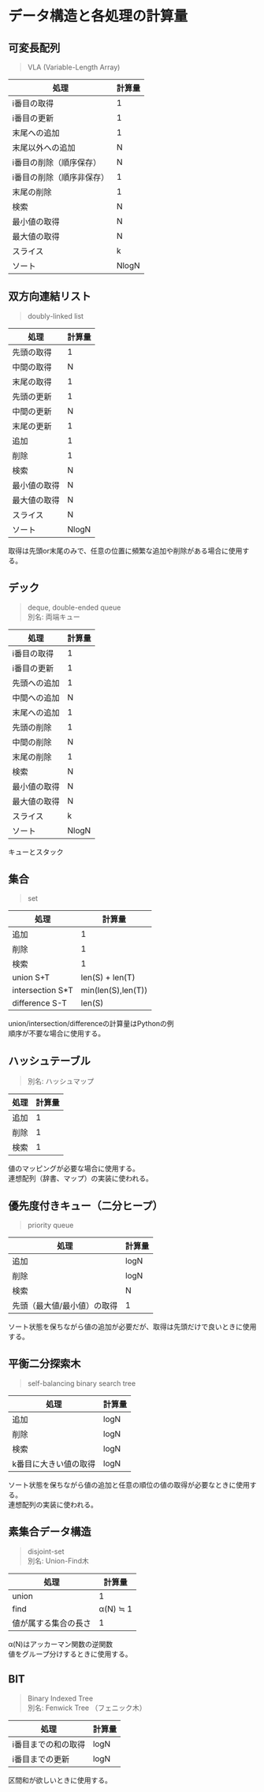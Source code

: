 # データ構造と各処理の計算量

## 可変長配列

> VLA (Variable-Length Array)

| 処理 | 計算量 |
| --- | --- |
| i番目の取得 | 1 |
| i番目の更新 | 1 |
| 末尾への追加 | 1 |
| 末尾以外への追加 | N |
| i番目の削除（順序保存） | N |
| i番目の削除（順序非保存） | 1 |
| 末尾の削除 | 1 |
| 検索 | N |
| 最小値の取得 | N |
| 最大値の取得 | N |
| スライス | k |
| ソート | NlogN |


## 双方向連結リスト

> doubly-linked list

| 処理 | 計算量 |
| --- | --- |
| 先頭の取得 | 1 |
| 中間の取得 | N |
| 末尾の取得 | 1 |
| 先頭の更新 | 1 |
| 中間の更新 | N |
| 末尾の更新 | 1 |
| 追加 | 1 |
| 削除 | 1 |
| 検索 | N |
| 最小値の取得 | N |
| 最大値の取得 | N |
| スライス | N |
| ソート | NlogN |

取得は先頭or末尾のみで、任意の位置に頻繁な追加や削除がある場合に使用する。


## デック

> deque, double-ended queue  
> 別名: 両端キュー

| 処理 | 計算量 |
| --- | --- |
| i番目の取得 | 1 |
| i番目の更新 | 1 |
| 先頭への追加 | 1 |
| 中間への追加 | N |
| 末尾への追加 | 1 |
| 先頭の削除 | 1 |
| 中間の削除 | N |
| 末尾の削除 | 1 |
| 検索 | N |
| 最小値の取得 | N |
| 最大値の取得 | N |
| スライス | k |
| ソート | NlogN |

キューとスタック


## 集合

> set

| 処理 | 計算量 |
| --- | --- |
| 追加 | 1 |
| 削除 | 1 |
| 検索 | 1 |
| union S+T | len(S) + len(T) |
| intersection S*T | min(len(S),len(T)) |
| difference S-T | len(S) |

union/intersection/differenceの計算量はPythonの例  
順序が不要な場合に使用する。


## ハッシュテーブル

> 別名: ハッシュマップ

| 処理 | 計算量 |
| --- | --- |
| 追加 | 1 |
| 削除 | 1 |
| 検索 | 1 |

値のマッピングが必要な場合に使用する。  
連想配列（辞書、マップ）の実装に使われる。


## 優先度付きキュー（二分ヒープ）

> priority queue

| 処理 | 計算量 |
| --- | --- |
| 追加 | logN |
| 削除 | logN |
| 検索 | N |
| 先頭（最大値/最小値）の取得 | 1 |

ソート状態を保ちながら値の追加が必要だが、取得は先頭だけで良いときに使用する。


## 平衡二分探索木

> self-balancing binary search tree

| 処理 | 計算量 |
| --- | --- |
| 追加 | logN |
| 削除 | logN |
| 検索 | logN |
| k番目に大きい値の取得 | logN |

ソート状態を保ちながら値の追加と任意の順位の値の取得が必要なときに使用する。  
連想配列の実装に使われる。


## 素集合データ構造

> disjoint-set  
> 別名: Union-Find木

| 処理 | 計算量 |
| --- | --- |
| union | 1 |
| find | α(N) ≒ 1 |
| 値が属する集合の長さ | 1 |

α(N)はアッカーマン関数の逆関数  
値をグループ分けするときに使用する。


## BIT

> Binary Indexed Tree  
> 別名: Fenwick Tree （フェニック木）

| 処理 | 計算量 |
| --- | --- |
| i番目までの和の取得 | logN |
| i番目までの更新 | logN |

区間和が欲しいときに使用する。
